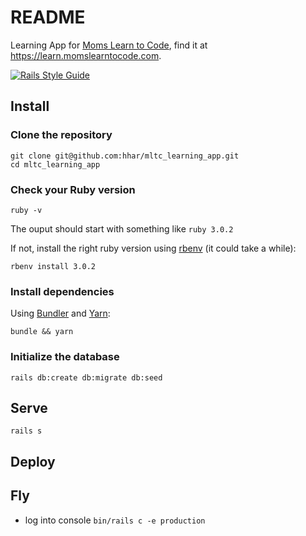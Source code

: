# README

Learning App for [Moms Learn to Code](https://www.momslearntocode.com), find it at https://learn.momslearntocode.com.

[![Rails Style Guide](https://img.shields.io/badge/code_style-rubocop-brightgreen.svg)](https://github.com/rubocop/rubocop-rails)


## Install

### Clone the repository

```shell
git clone git@github.com:hhar/mltc_learning_app.git
cd mltc_learning_app
```

### Check your Ruby version

```shell
ruby -v
```

The ouput should start with something like `ruby 3.0.2`

If not, install the right ruby version using [rbenv](https://github.com/rbenv/rbenv) (it could take a while):

```shell
rbenv install 3.0.2
```

### Install dependencies

Using [Bundler](https://github.com/bundler/bundler) and [Yarn](https://github.com/yarnpkg/yarn):

```shell
bundle && yarn
```

<!-- ### Set environment variables

Using [Figaro](https://github.com/laserlemon/figaro):

See [config/application.yml.sample](https://github.com/juliendargelos/project/blob/master/config/application.yml.sample) and contact the developer: [contact@juliendargelos.com](mailto:contact@juliendargelos.com) (sensitive data). -->

### Initialize the database

```shell
rails db:create db:migrate db:seed
```


## Serve

```shell
rails s
```

## Deploy

## Fly
- log into console `bin/rails c -e production`
